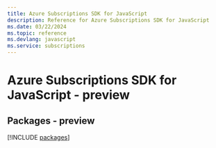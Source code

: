 ```yaml
---
title: Azure Subscriptions SDK for JavaScript
description: Reference for Azure Subscriptions SDK for JavaScript
ms.date: 03/22/2024
ms.topic: reference
ms.devlang: javascript
ms.service: subscriptions
---
```

# Azure Subscriptions SDK for JavaScript - preview
## Packages - preview
[!INCLUDE [packages](subscriptions-index.md)]